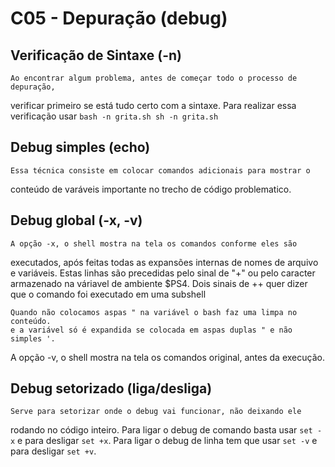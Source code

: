 # C05 - Depuração (debug)

## Verificação de Sintaxe (-n)
	Ao encontrar algum problema, antes de começar todo o processo de depuração,
verificar primeiro se está tudo certo com a sintaxe.
	Para realizar essa verificação usar
	```
	bash -n grita.sh
	sh -n grita.sh
	```

## Debug simples (echo)
	Essa técnica consiste em colocar comandos adicionais para mostrar o 
conteúdo de varáveis importante no trecho de código problematico.

## Debug global (-x, -v)
	A opção -x, o shell mostra na tela os comandos conforme eles são 
executados, após feitas todas as expansões internas de nomes de arquivo e 
variáveis. Estas linhas são precedidas pelo sinal de "+" ou pelo caracter
armazenado na váriavel de ambiente $PS4. Dois sinais de ++ quer dizer que
o comando foi executado em uma subshell

```
Quando não colocamos aspas " na variável o bash faz uma limpa no conteúdo.
e a variável só é expandida se colocada em aspas duplas " e não simples '.

```

A opção -v, o shell mostra na tela os comandos original, antes da execução.

## Debug setorizado (liga/desliga)
	Serve para setorizar onde o debug vai funcionar, não deixando ele 
rodando no código inteiro.
	Para ligar o debug  de comando basta usar ```set -x``` 
e para desligar ```set +x```.
	Para ligar o debug de linha tem que usar ```set -v```
e para desligar ```set +v```. 

	
